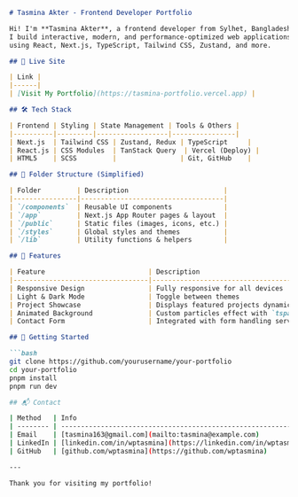 

````md
# Tasmina Akter - Frontend Developer Portfolio

Hi! I'm **Tasmina Akter**, a frontend developer from Sylhet, Bangladesh.
I build interactive, modern, and performance-optimized web applications
using React, Next.js, TypeScript, Tailwind CSS, Zustand, and more.

## 🔗 Live Site

| Link |
|------|
| [Visit My Portfolio](https://tasmina-portfolio.vercel.app) |

## 🛠️ Tech Stack

| Frontend | Styling | State Management | Tools & Others |
|----------|---------|------------------|----------------|
| Next.js  | Tailwind CSS | Zustand, Redux | TypeScript     |
| React.js | CSS Modules  | TanStack Query  | Vercel (Deploy) |
| HTML5    | SCSS         |                | Git, GitHub    |

## 📁 Folder Structure (Simplified)

| Folder         | Description                        |
|----------------|------------------------------------|
| `/components`  | Reusable UI components             |
| `/app`         | Next.js App Router pages & layout  |
| `/public`      | Static files (images, icons, etc.) |
| `/styles`      | Global styles and themes           |
| `/lib`         | Utility functions & helpers        |

## 📸 Features

| Feature                          | Description                              |
|----------------------------------|------------------------------------------|
| Responsive Design                | Fully responsive for all devices         |
| Light & Dark Mode                | Toggle between themes                    |
| Project Showcase                 | Displays featured projects dynamically   |
| Animated Background              | Custom particles effect with `tsparticles` |
| Contact Form                     | Integrated with form handling service    |

## 🚀 Getting Started

```bash
git clone https://github.com/yourusername/your-portfolio
cd your-portfolio
pnpm install
pnpm run dev

## 📬 Contact

| Method   | Info                                                                 |
| -------- | -------------------------------------------------------------------- |
| Email    | [tasmina163@gmail.com](mailto:tasmina@example.com)                    |
| LinkedIn | [linkedin.com/in/wptasmina](https://linkedin.com/in/wptasmina) |
| GitHub   | [github.com/wptasmina](https://github.com/wptasmina)                 |

---

Thank you for visiting my portfolio!


